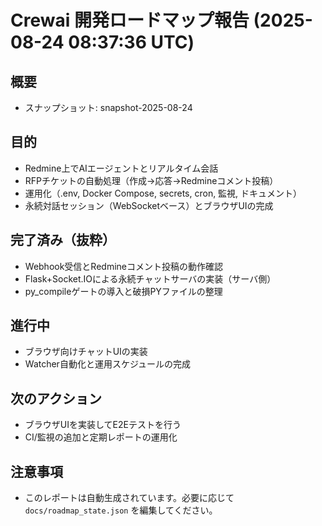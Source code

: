 # Crewai 開発ロードマップ報告 (2025-08-24 08:37:36 UTC)

## 概要
- スナップショット: snapshot-2025-08-24

## 目的
- Redmine上でAIエージェントとリアルタイム会話
- RFPチケットの自動処理（作成→応答→Redmineコメント投稿）
- 運用化（.env, Docker Compose, secrets, cron, 監視, ドキュメント）
- 永続対話セッション（WebSocketベース）とブラウザUIの完成

## 完了済み（抜粋）
- Webhook受信とRedmineコメント投稿の動作確認
- Flask+Socket.IOによる永続チャットサーバの実装（サーバ側）
- py_compileゲートの導入と破損PYファイルの整理

## 進行中
- ブラウザ向けチャットUIの実装
- Watcher自動化と運用スケジュールの完成

## 次のアクション
- ブラウザUIを実装してE2Eテストを行う
- CI/監視の追加と定期レポートの運用化

## 注意事項
- このレポートは自動生成されています。必要に応じて `docs/roadmap_state.json` を編集してください。